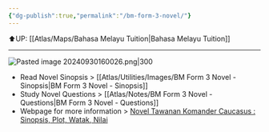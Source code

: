 ```yaml
---
{"dg-publish":true,"permalink":"/bm-form-3-novel/"}
---
```


⬆️UP: [[Atlas/Maps/Bahasa Melayu Tuition\|Bahasa Melayu Tuition]]

---
![Pasted image 20240930160026.png|300](/img/user/Atlas/Utilities/Images/Pasted%20image%2020240930160026.png)

- Read Novel Sinopsis > [[Atlas/Utilities/Images/BM Form 3 Novel - Sinopsis\|BM Form 3 Novel - Sinopsis]]
- Study Novel Questions > [[Atlas/Notes/BM Form 3 Novel - Questions\|BM Form 3 Novel - Questions]]
- Webpage for more information > [Novel Tawanan Komander Caucasus : Sinopsis, Plot, Watak, Nilai](https://www.irujukan.my/novel-tawanan-komander-caucasus/)
